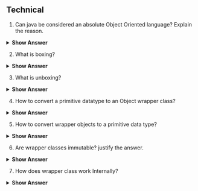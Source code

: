 


## Technical

1. Can java be considered an absolute Object Oriented language? Explain the reason.



<details><summary> <b>Show Answer</b> </summary>
  
> No
  
<details> <summary><b>Explanation</b></summary>
  
> Java is not perfectly object-oriented because Primitive datatypes are included in java for fast execution. Wrapper classes are used to convert primitives to objects.
  
</details>
</details>

2. What is boxing?


    
<details><summary> <b>Show Answer</b> </summary>

 > The conversion of Primitive data types to Object is called Boxing.
  
</details>

3. What is unboxing?

<details><summary> <b>Show Answer</b> </summary>
  
> The conversion of Object to primitive datatype is called Unboxing.
  
</details>



4. How to convert a primitive datatype to an Object wrapper class?


<details><summary> <b>Show Answer</b> </summary>
  
  
  ``` java
  // primitive int i
  int i =1;
  // Wrapping primitive datatype int to Wrapper object Integer
  Integer k = new  Integer(i);
  ```
  
</details>

5. How to convert wrapper objects to a primitive data type?




<details><summary> <b>Show Answer</b> </summary>
 
  ``` java
  // wrapper object of type Integer
  Integer i =1;
  // Unboxing
  int j = i;
  ``` 


</details>

6. Are wrapper classes immutable? justify the answer.

<details>
  
<summary><b>Show Answer</b></summary>
  
 > Yes, wrapper classes are immutable.
 > wrapper classes are used to store data in collections and as a developer one doesn't wish that all the values in a collection are changed just because a primitive value is changed. 
 
  
  
  
  
</details>

7. How does wrapper class work Internally?

<details>
  
<summary><b>Show Answer</b></summary>
  
> when a wrapper class is created the primitive data type is stored as a field in the wrapper class and an object reference is created.
</details>







  









